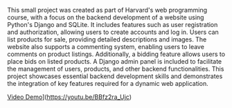 This small project was created as part of Harvard's web programming course, with a focus on the backend development of a 
website using Python's Django and SQLite.
It includes features such as user registration and authorization, allowing users to create accounts and log in. 
Users can list products for sale, providing detailed descriptions and images. The website also supports a commenting system, 
enabling users to leave comments on product listings. Additionally, a bidding feature allows users to place bids on listed products. 
A Django admin panel is included to facilitate the management of users, products, and other backend functionalities. This project showcases
essential backend development skills and demonstrates the integration of key features required for a dynamic web application.

[Video Demo](https://img.youtube.com/vi/BBfz2ra_Ujc/0.jpg)](https://youtu.be/BBfz2ra_Ujc)
